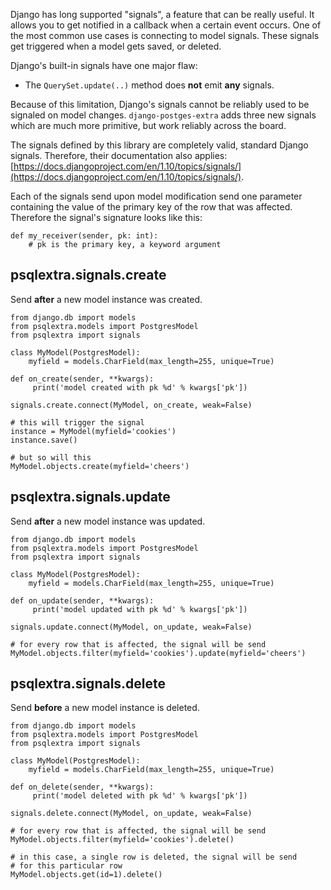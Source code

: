 Django has long supported "signals", a feature that can be really useful. It allows you to get notified in a callback when a certain event occurs. One of the most common use cases is connecting to model signals. These signals get triggered when a model gets saved, or deleted.

Django's built-in signals have one major flaw:

* The `QuerySet.update(..)` method does **not** emit **any** signals.

Because of this limitation, Django's signals cannot be reliably used to be signaled on model changes. `django-postges-extra` adds three new signals which are much more primitive, but work reliably across the board.

The signals defined by this library are completely valid, standard Django signals. Therefore, their documentation also applies: [https://docs.djangoproject.com/en/1.10/topics/signals/](https://docs.djangoproject.com/en/1.10/topics/signals/).

Each of the signals send upon model modification send one parameter containing the value of the primary key of the row that was affected. Therefore the signal's signature looks like this:

    def my_receiver(sender, pk: int):
        # pk is the primary key, a keyword argument

## psqlextra.signals.create
Send **after** a new model instance was created.

    from django.db import models
    from psqlextra.models import PostgresModel
    from psqlextra import signals

    class MyModel(PostgresModel):
        myfield = models.CharField(max_length=255, unique=True)

    def on_create(sender, **kwargs):
         print('model created with pk %d' % kwargs['pk'])

    signals.create.connect(MyModel, on_create, weak=False)

    # this will trigger the signal
    instance = MyModel(myfield='cookies')
    instance.save()

    # but so will this
    MyModel.objects.create(myfield='cheers')

## psqlextra.signals.update
Send **after** a new model instance was updated.

    from django.db import models
    from psqlextra.models import PostgresModel
    from psqlextra import signals

    class MyModel(PostgresModel):
        myfield = models.CharField(max_length=255, unique=True)

    def on_update(sender, **kwargs):
         print('model updated with pk %d' % kwargs['pk'])

    signals.update.connect(MyModel, on_update, weak=False)

    # for every row that is affected, the signal will be send
    MyModel.objects.filter(myfield='cookies').update(myfield='cheers')

## psqlextra.signals.delete
Send **before** a new model instance is deleted.

    from django.db import models
    from psqlextra.models import PostgresModel
    from psqlextra import signals

    class MyModel(PostgresModel):
        myfield = models.CharField(max_length=255, unique=True)

    def on_delete(sender, **kwargs):
         print('model deleted with pk %d' % kwargs['pk'])

    signals.delete.connect(MyModel, on_update, weak=False)

    # for every row that is affected, the signal will be send
    MyModel.objects.filter(myfield='cookies').delete()

    # in this case, a single row is deleted, the signal will be send
    # for this particular row
    MyModel.objects.get(id=1).delete()
